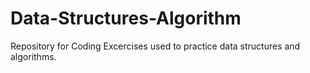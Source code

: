 # Data-Structures-Algorithm
Repository for Coding Excercises used to practice data structures and algorithms.
